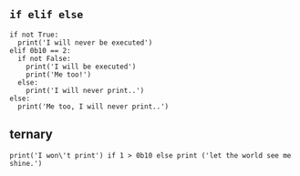 ## `if elif else`
```
if not True:
  print('I will never be executed')
elif 0b10 == 2:
  if not False:
    print('I will be executed')
    print('Me too!')
  else:
    print('I will never print..')
else:
  print('Me too, I will never print..')
```
## ternary
`print('I won\'t print') if 1 > 0b10 else print ('let the world see me shine.')`
